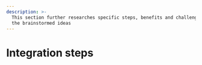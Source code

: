 ```yaml
---
description: >-
  This section further researches specific steps, benefits and challenges for
  the brainstormed ideas
---
```


# Integration steps

